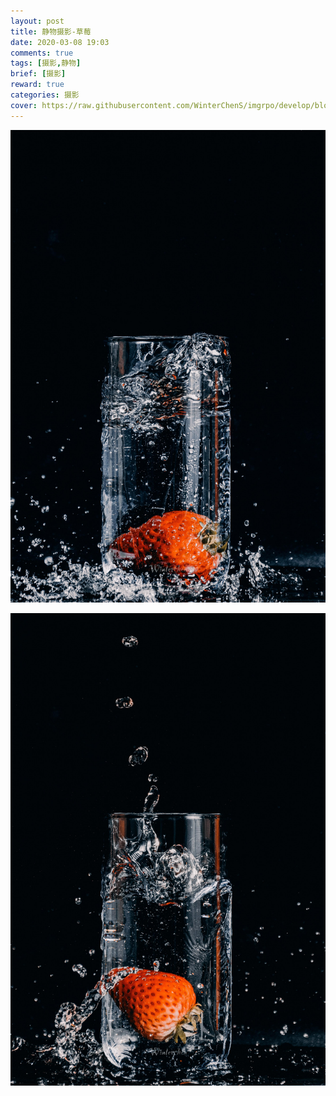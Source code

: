 ```yaml
---
layout: post
title: 静物摄影-草莓
date: 2020-03-08 19:03
comments: true
tags: [摄影,静物]
brief: [摄影]
reward: true
categories: 摄影
cover: https://raw.githubusercontent.com/WinterChenS/imgrpo/develop/blog/20200315134827.jpg
---
```


![](https://raw.githubusercontent.com/WinterChenS/imgrpo/develop/blog/20200315134856.jpg)

![](https://raw.githubusercontent.com/WinterChenS/imgrpo/develop/blog/20200315134910.jpg)

